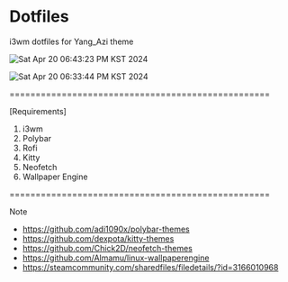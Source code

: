 # Dotfiles
i3wm dotfiles for Yang_Azi theme

![Sat Apr 20 06:43:23 PM KST 2024](https://github.com/reatmos/Dotfiles/assets/66520964/62888c0f-09df-425f-a0fd-c138d3f875bd)

![Sat Apr 20 06:33:44 PM KST 2024](https://github.com/reatmos/Dotfiles/assets/66520964/00279697-218b-41f9-9973-c6a91cecc8db)

==================================================

[Requirements]
1. i3wm
2. Polybar
3. Rofi
4. Kitty
5. Neofetch
6. Wallpaper Engine

==================================================

Note
- https://github.com/adi1090x/polybar-themes
- https://github.com/dexpota/kitty-themes
- https://github.com/Chick2D/neofetch-themes
- https://github.com/Almamu/linux-wallpaperengine
- https://steamcommunity.com/sharedfiles/filedetails/?id=3166010968
